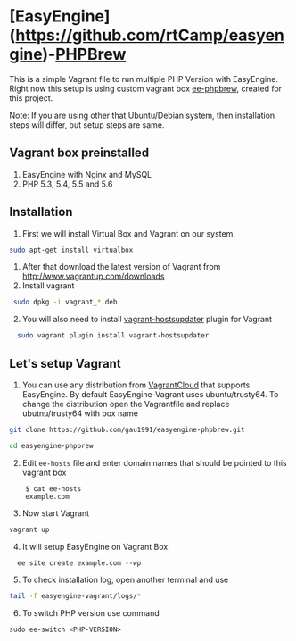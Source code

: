 [EasyEngine] (https://github.com/rtCamp/easyengine)-[PHPBrew](https://github.com/phpbrew/phpbrew/)
==================

This is a simple Vagrant file to run multiple PHP Version with EasyEngine. Right now this setup is using custom vagrant box [ee-phpbrew](https://atlas.hashicorp.com/gau1991/boxes/ee-phpbrew), created for this project.

Note: If you are using other that Ubuntu/Debian system, then installation steps will differ, but setup steps are same.

## Vagrant box preinstalled 
1. EasyEngine with Nginx and MySQL
2. PHP 5.3, 5.4, 5.5 and 5.6

## Installation
1. First we will install Virtual Box and Vagrant on our system.

  ```bash
  sudo apt-get install virtualbox
  ```
1.  After that download the latest version of Vagrant from http://www.vagrantup.com/downloads
2.  Install vagrant

  ```bash
   sudo dpkg -i vagrant_*.deb
  ```
2.  You will also need to install [vagrant-hostsupdater](https://vagrantup.com/) plugin for Vagrant

  ```bash
    sudo vagrant plugin install vagrant-hostsupdater
  ```

## Let's setup Vagrant
1. You can use any distribution from [VagrantCloud](http://vagrantcloud.com/) that supports EasyEngine. By default EasyEngine-Vagrant uses ubuntu/trusty64. 
  To change the distribution open the Vagrantfile and replace ubutnu/trusty64 with box name

  ```bash
  git clone https://github.com/gau1991/easyengine-phpbrew.git

  cd easyengine-phpbrew
 ```
2. Edit `ee-hosts` file and enter domain names that should be pointed to this vagrant box

  ```
      $ cat ee-hosts
      example.com
  ```

3. Now start Vagrant

  ```bash
  vagrant up
  ```
4. It will setup EasyEngine on Vagrant Box. 

  ```
    ee site create example.com --wp
  ```

5. To check installation log, open another terminal and use

  ```bash
  tail -f easyengine-vagrant/logs/*
  ```
6. To switch PHP version use command
  
  ```
  sudo ee-switch <PHP-VERSION>
  ```
  
